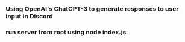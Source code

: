 ### Using OpenAI's ChatGPT-3 to generate responses to user input in Discord

### run server from root using node index.js